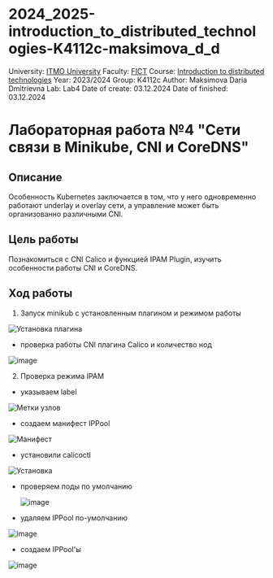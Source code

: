 # 2024_2025-introduction_to_distributed_technologies-K4112c-maksimova_d_d
University: [ITMO University](https://itmo.ru/ru/)
Faculty: [FICT](https://fict.itmo.ru)
Course: [Introduction to distributed technologies](https://github.com/itmo-ict-faculty/introduction-to-distributed-technologies)
Year: 2023/2024
Group: K4112c
Author: Maksimova Daria Dmitrievna
Lab: Lab4
Date of create: 03.12.2024
Date of finished: 03.12.2024

# Лабораторная работа №4 "Сети связи в Minikube, CNI и CoreDNS"
## Описание
Особенность Kubernetes заключается в том, что у него одновременно работают underlay и overlay сети, а управление может быть организованно различными CNI.

## Цель работы
Познакомиться с CNI Calico и функцией IPAM Plugin, изучить особенности работы CNI и CoreDNS.

## Ход работы
1. Запуск minikub с установленным плагином и режимом работы

  ![Установка плагина](https://github.com/user-attachments/assets/cf1b91c8-bd50-4265-bc8c-5fea16e9f552)







- проверка работы CNI плагина Calico и количество нод

![![image](https://github.com/user-attachments/assets/1ce2a9f8-c4fc-4530-9981-16ba9431ef01)
](https://github.com/user-attachments/assets/a25861a7-53c1-4be1-8615-c0a17679a8af)


2. Проверка режима IPAM 
- указываем label

![Метки узлов](https://github.com/user-attachments/assets/c72b1b48-b52f-4345-afac-f1c043917a8f)

- создаем манифест IPPool 

![Манифест](https://github.com/user-attachments/assets/29c68aa5-2782-4b56-a54d-a2b602bcd8a8)

- установили calicoctl

![Установка](https://github.com/user-attachments/assets/da0047f6-af25-4e77-8a70-1a809378193c)

- проверяем поды по умолчанию

  ![image](https://github.com/user-attachments/assets/d7433078-46f5-4a71-acdc-9332ac9d8ca9)

- удаляем IPPool по-умолчанию

![image](https://github.com/user-attachments/assets/08ce8249-9048-485f-804f-ec09f22bcb85)


- создаем IPPool'ы

![image](https://github.com/user-attachments/assets/2798da8c-d86c-4b9c-9ac0-053c20e65356)

  
